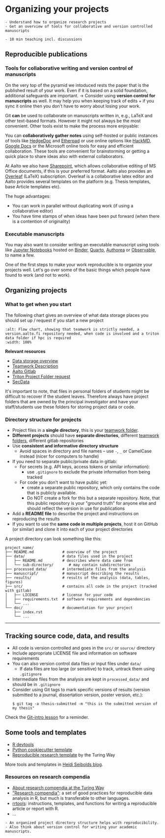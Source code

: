 # Organizing your projects

```{objectives}
- Understand how to organize research projects
- Get an overview of tools for collaborative and version controlled manuscripts
```

```{instructor-note}
- 10 min teaching incl. discussions
```

## Reproducible publications

### Tools for collaborative writing and version control of manuscripts

On the very top of the pyramid we intoduced rests the paper that is the published result of your work. Even if it is based on a solid foundation, additional
safeguards are important.
-> Consider using **version control for manuscripts** as well. It may help you when keeping track of edits + if you sync it online then you don't have to worry about losing your work.

Git **can** be used to collaborate on manuscripts written in, e.g., LaTeX and other text-based formats. However it might not always be the most convenient.
Other tools exist to make the process more enjoyable:

You can **collaboratively gather notes** using self-hosted or public instances of tools like [HedgeDoc](https://hedgedoc.org/) and [Etherpad](https://etherpad.org)
or use online options like [HackMD](https://hackmd.io/), [Google Docs](https://docs.google.com) or the Microsoft online tools for easy and efficient collaboration.
These tools are convenient for brainstorming or getting a quick place to share ideas also with external collaborators.

At Aalto we also have [Sharepoint](https://aaltofi.sharepoint.com/), which allows collaborative editing of MS Office documents, if this is your preferred format.
Aalto also provides an [Overleaf](https://www.overleaf.com) (LaTeX) subscription. Overleaf is a collaborative latex editor and Aalto provides several templates on the platform (e.g. Thesis templates, base Article templates etc).

The huge advantages:

- You can work in parallel without duplicating work (if using a collaborative editor)
- You have time stamps of when ideas have been put forward (when there is a contention of originality)

### Executable manuscripts

You may also want to consider writing an executable manuscript using tools like [Jupyter Notebooks](https://jupyter.org) hosted on [Binder](https://mybinder.org), [Quarto](https://quarto.org/), [Authorea](https://www.authorea.com) or [Observable](https://observablehq.com/), to name a few.

One of the first steps to make your work reproducible is to organize your projects well.
Let's go over some of the basic things which people have found to work (and not to work).

## Organizing projects

### What to get when you start

The following chart gives an overview of what data storage places you should set up / request if you start a new project

```{figure} img/data_flow_chart.svg
:alt: Flow chart, showing that teamwork is strictly needed, a version.aalto.fi repository needed, when code is involved and a triton data folder if hpc is required
:width: 100%
```

**Relevant resources**

- [Data storage overview](https://www.aalto.fi/en/services/data-storage-file-services)
- [Teamwork Description](https://www.aalto.fi/en/services/file-storage-space-for-research-and-groups-teamwork-network-drive)
- [Aalto Gitlab](https://version.aalto.fi)
- [Triton Project Folder request](https://scicomp.aalto.fi/data/requesting/)
- [SecData](https://www.aalto.fi/en/services/secure-data-storage-secwork)

It's important to note, that files in personal folders of students might be difficult to recover if the student leaves. Therefore always have project folders that are
owned by the principal investigator and have your staff/students use these folders for storing project data or code.

### Directory structure for projects

- Project files in a **single directory**, this is your [teamwork folder](https://www.aalto.fi/en/services/file-storage-space-for-research-and-groups-teamwork-network-drive).
- **Different projects** should have **separate directories**, different [teamwork folders](https://www.aalto.fi/en/services/file-storage-space-for-research-and-groups-teamwork-network-drive), different gitlab repositories
- Use **consistent and informative directory structure**
  - Avoid spaces in directory and file names – use `-`, `_` or CamelCase instead (nicer for computers to handle)
- If you need to separate public/private data in gitlab:
  - For secrets (e.g. API keys, access tokens or similar information):
    - use `.gitignore` to exclude the private information from being tracked
  - For code you don't want to have public yet:
    - create a separate public repository, which only contains the code that is publicly available.
    - Do NOT create a fork for this but a separate repository. Note, that this public repository is your "ground truth"
      for anyone else and should reflect the version in use for publications
- Add a **README file** to describe the project and instructions on reproducing the results
- If you want to use the **same code in multiple projects**, host it on GitHub (or similar) and clone it into each of your project directories

A project directory can look something like this:

```shell
project_name/
├── README.md             # overview of the project
├── data/                 # data files used in the project
│   ├── README.md         # describes where data came from
│   └── sub-directory/       # may contain subdirectories
├── processed_data/       # intermediate files from the analysis
├── manuscript/           # manuscript describing the results
├── results/              # results of the analysis (data, tables, figures)
├── src/                  # contains all code in the project (tracked with gitlab)
│   ├── LICENSE           # license for your code
│   ├── requirements.txt  # software requirements and dependencies
│   └── ...
└── doc/                  # documentation for your project
    ├── index.rst
    └── ...
```

---

## Tracking source code, data, and results

- All code is version controlled and goes in the `src/` or `source/` directory
- Include appropriate LICENSE file and information on software requirements
- You can also version control data files or input files under `data/`
  - If data files are too large (or sensitive) to track, untrack them using `.gitignore`
- Intermediate files from the analysis are kept in `processed_data/` and should be in `.gitignore`
- Consider using Git tags to mark specific versions of results (version
  submitted to a journal, dissertation version, poster version, etc.):
  ```console
  $ git tag -a thesis-submitted -m "this is the submitted version of my thesis"
  ```

Check the [Git-intro lesson](https://coderefinery.github.io/git-intro/) for a reminder.

## Some tools and templates

- [R devtools](https://devtools.r-lib.org/)
- [Python cookiecutter template](https://github.com/Materials-Data-Science-and-Informatics/fair-python-cookiecutter)
- [Reproducible research template](https://github.com/the-turing-way/reproducible-project-template) by the Turing Way

More tools and templates in [Heidi Seibolds blog](https://heidiseibold.ck.page/posts/setting-up-a-fair-and-reproducible-project).

### Resources on research compendia

- [About research compendia at the Turing Way](https://book.the-turing-way.org/reproducible-research/compendia)
- ["Research compendia"](http://inundata.org/talks/rstd19/#/): a set of good practices for reproducible data analysis in R, but much is transferable to other languages.
- [rrtools](https://github.com/benmarwick/rrtools): instructions, templates, and functions for writing a reproducible article or report with R.
- ...

```{keypoints}
- An organized project directory structure helps with reproducibility.
- Also think about version control for writing your academic manuscripts.
```
